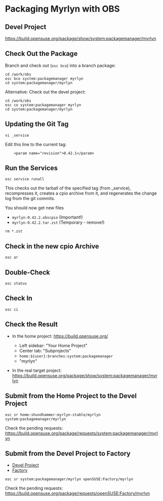 # Packaging Myrlyn with OBS

## Devel Project

https://build.opensuse.org/package/show/system:packagemanager/myrlyn


## Check Out the Package

Branch and check out (`osc bco`) into a branch package:

```
cd /work/obs
osc bco system:packagemanager myrlyn
cd system:packagemanager/myrlyn
```

Alternative: Check out the devel project:

```
cd /work/obs
osc co system:packagemanager myrlyn
cd system:packagemanager/myrlyn
```


## Updating the Git Tag

```
vi _service
```

Edit this line to the current tag:

```
    <param name="revision">0.42.1</param>
```

## Run the Services


```
osc service runall
```

This checks out the tarball of the specified tag (from _service), recompresses
it, creates a cpio archive from it, and regenerates the change log from the git
commits.

You should now get new files

- `myrlyn-0.42.2.obscpio`   (Important!)
- `myrlyn-0.42.2.tar.zst`   (Temporary - remove!)

```
rm *.zst
```


## Check in the new cpio Archive

```
osc ar
```

## Double-Check

```
osc status
```

## Check In

```
osc ci
```

## Check the Result

- In the home project:
  https://build.opensuse.org/
  - Left sidebar: "Your Home Project"
  - Center tab: "Subprojects"
  - `home:${user}:branches:system:packagemanager`
  - "myrlyn"


- In the real target project:
  https://build.opensuse.org/package/show/system:packagemanager/myrlyn


## Submit from the Home Project to the Devel Project

```
osc sr home:shundhammer:myrlyn-stable/myrlyn system:packagemanager/myrlyn
```

Check the pending requests:
https://build.opensuse.org/package/requests/system:packagemanager/myrlyn


## Submit from the Devel Project to Factory

- [Devel Project](https://build.opensuse.org/package/show/system:packagemanager/myrlyn)
- [Factory](https://build.opensuse.org/project/show/openSUSE:Factory)

```
osc sr system:packagemanager/myrlyn openSUSE:Factory/myrlyn
```

Check the pending requests:
https://build.opensuse.org/package/requests/openSUSE:Factory/myrlyn

